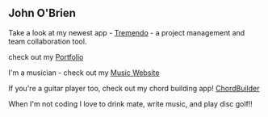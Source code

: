 ## John O'Brien
Take a look at my newest app - [Tremendo](https://tremendo.pro) - a project management and team collaboration tool.

check out my [Portfolio](https://johnobriendev.com/)

I'm a musician - check out my [Music Website](https://johnobrienguitar.com/)

If you're a guitar player too, check out my chord building app! [ChordBuilder](https://chordbuilder.netlify.app/)


When I'm not coding I love to drink mate, write music, and play disc golf!!





<!--
**johnobriendev/johnobriendev** is a ✨ _special_ ✨ repository because its `README.md` (this file) appears on your GitHub profile.

Here are some ideas to get you started:

- 🔭 I’m currently working on ...
- 🌱 I’m currently learning ...
- 👯 I’m looking to collaborate on ...
- 🤔 I’m looking for help with ...
- 💬 Ask me about ...
- 📫 How to reach me: ...
- 😄 Pronouns: ...
- ⚡ Fun fact: ...
-->
